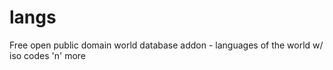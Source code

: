 langs
=====

Free open public domain world database addon - languages of the world w/ iso codes 'n' more
